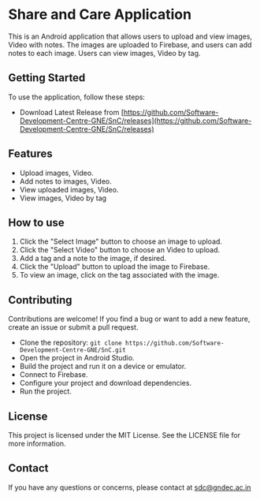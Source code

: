 # Share and Care Application

This is an Android application that allows users to upload and view images, Video with notes. The images are uploaded to Firebase, and users can add notes to each image. Users can view images, Video by tag.

## Getting Started

To use the application, follow these steps:

- Download Latest Release from [https://github.com/Software-Development-Centre-GNE/SnC/releases](https://github.com/Software-Development-Centre-GNE/SnC/releases)

## Features

- Upload images, Video.
- Add notes to images, Video.
- View uploaded images, Video.
- View images, Video by tag

## How to use

1. Click the "Select Image" button to choose an image to upload.
2. Click the "Select Video" button to choose an Video to upload.
3. Add a tag and a note to the image, if desired.
4. Click the "Upload" button to upload the image to Firebase.
5. To view an image, click on the tag associated with the image.

## Contributing

Contributions are welcome! If you find a bug or want to add a new feature, create an issue or submit a pull request.

- Clone the repository: `git clone https://github.com/Software-Development-Centre-GNE/SnC.git`
- Open the project in Android Studio.
- Build the project and run it on a device or emulator.
- Connect to Firebase.
- Configure your project and download dependencies.
- Run the project.


## License

This project is licensed under the MIT License. See the LICENSE file for more information.

## Contact

If you have any questions or concerns, please contact at sdc@gndec.ac.in
